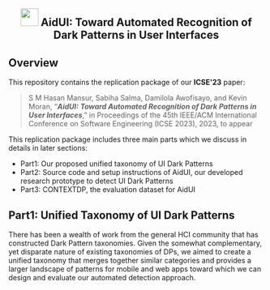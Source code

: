 <h2 align="center"> <img src="" width="35"> AidUI: Toward Automated Recognition of Dark Patterns in User Interfaces </h2>

## Overview
This repository contains the replication package of our **ICSE'23** paper:
> S M Hasan Mansur, Sabiha Salma, Damilola Awofisayo, and Kevin Moran, “_**AidUI: Toward Automated Recognition of Dark Patterns in User Interfaces**_,” in Proceedings of the 45th IEEE/ACM International Conference on Software Engineering (ICSE 2023), 2023, to appear

This replication package includes three main parts which we discuss in details in later sections: 
- Part1: Our proposed unified taxonomy of UI Dark Patterns 
- Part2: Source code and setup instructions of AidUI, our developed research prototype to detect UI Dark Patterns
- Part3: CONTEXTDP, the evaluation dataset for AidUI

## Part1: Unified Taxonomy of UI Dark Patterns
There has been a wealth of work from the general HCI community that has constructed Dark Pattern taxonomies. Given the somewhat complementary, yet disparate nature of existing taxonomies of DPs, we aimed to create a unified taxonomy that merges together similar categories and provides a larger landscape of patterns for mobile and web apps toward which we can design and evaluate our automated detection approach. 




<!-- # AidUI (Automatically Identifying Dark Patterns in UI)
This is the repository of project AidUI.
- List of examples and patterns for different DP categories: https://docs.google.com/spreadsheets/d/1Sgu1o4aSdxa9QMJCU8yNJtVo0X7A8zRf/edit?usp=sharing&ouid=104998694462888676969&rtpof=true&sd=true
- AidUI implementation source code: https://anonymous.4open.science/r/AidUI-ICSE2023/
- Evaluation Dataset for AidUI: https://anonymous.4open.science/r/AidUI-ICSE2023/evaluation/evaluation_dataset/
- Visual Cue Detection Model Notebooks: https://anonymous.4open.science/r/AidUI-ICSE2023/object_detection/object_detection_frcnn_mscoco_boilerplate/
- Training dataset for Visual Cue Detection model: https://drive.google.com/file/d/1UIJIcZCAXeltrsyS63Wu55IcMLTJv3-X/view?usp=sharing


**Directory structure of AidUI major components:**
```bash
├── DLDarkPatterns
│   ├── UIED (UI area(text/non text) extraction)
|   |
│   ├── object_detetion
│   │   ├── object_detection_frcnn_mscoco_boilerplate
│   │   ├── synthetic_data_generation
|   |
│   ├── text_analysis
│   │   ├── pattern_matching
│   │   
│   ├── visual_analysis
│   │   ├── histogram_analysis
|   |
│   ├── spatial_analysis
│   │   ├── size_analysis
│   │   ├── proximity_analysis
|   |
│   ├── dp_resolver
```
 -->
